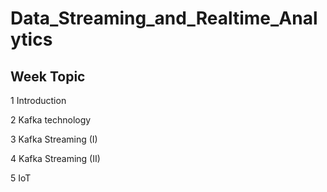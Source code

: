 # Data_Streaming_and_Realtime_Analytics
## Week    Topic

1          Introduction

2          Kafka technology

3          Kafka Streaming (I)

4          Kafka Streaming (II)

5          IoT
